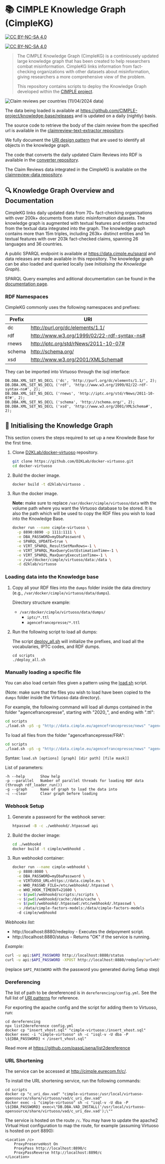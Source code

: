 # 📚 CIMPLE Knowledge Graph (CimpleKG)

[![CC BY-NC-SA 4.0][cc-by-nc-sa-shield]][cc-by-nc-sa]

[![CC BY-NC-SA 4.0][cc-by-nc-sa-image]][cc-by-nc-sa]

[cc-by-nc-sa]: http://creativecommons.org/licenses/by-nc-sa/4.0/
[cc-by-nc-sa-image]: https://licensebuttons.net/l/by-nc-sa/4.0/88x31.png
[cc-by-nc-sa-shield]: https://img.shields.io/badge/License-CC%20BY--NC--SA%204.0-lightgrey.svg

> The CIMPLE Knowledge Graph (CimpleKG) is a continiousely updated large knowledge graph that has been created to help researchers combat misinformation. CimpleKG links information from fact-checking organizations with other datasets about misinformation, giving researchers a more comprehensive view of the problem.
>
> This repository contains scripts to deploy the Knowledge Graph developed within the [CIMPLE project](https://www.chistera.eu/projects/cimple).

![Claim reviews per countries (11/04/2024 data)](./CimpleKG_claimreviews_2024_04_11.png)

The data being loaded is available at https://github.com/CIMPLE-project/knowledge-base/releases and is updated on a daily (nightly) basis.

The source code to retrieve the body of the claim review from the specified url is available in the [claimreview-text-extractor repository](https://github.com/CIMPLE-project/claimreview-text-extractor).

We fully document the [URI design pattern](https://github.com/CIMPLE-project/converter/blob/main/URI-patterns.md) that are used to identify all objects in the knowledge graph.

The code that converts the daily updated Claim Reviews into RDF is available in the [converter repository](https://github.com/CIMPLE-project/converter).

The Claim Reviews data integrated in the CimpleKG is available on the [claimreview-data repository](https://github.com/MartinoMensio/claimreview-data).

## 🔍 Knowledge Graph Overview and Documentation

CimpleKG links daily updated data from 70+ fact-checking organisations with over 200k+ documents from static misinformation datasets. The knowledge graph is augmented with textual features and entities extracted from the textual data integrated into the graph. The knowledge graph contains more than 15m triples, including 263k+ distinct entities and 1m textual features with over 203k fact-checked claims, spanning 26 languages and 36 countries.

A public SPARQL endpoint is available at https://data.cimple.eu/sparql and data releases are made available in this repository. The knowledge graph can be also loaded and queried locally (see _Initialising the Knowledge Graph_).

SPARQL Query examples and aditional documentation can be found in the [documentation page](./Documentation.md).

### RDF Namespaces

CimpleKG commonly uses the following namespaces and prefixes:

| Prefix | URI                                           |
| ------ | --------------------------------------------- |
| dc     | <http://purl.org/dc/elements/1.1/>            |
| rdf    | <http://www.w3.org/1999/02/22-rdf-syntax-ns#> |
| rnews  | <http://iptc.org/std/rNews/2011-10-07#>       |
| schema | <http://schema.org/>                          |
| xsd    | <http://www.w3.org/2001/XMLSchema#>           |

They can be imported into Virtuoso through the isql interface:

```
DB.DBA.XML_SET_NS_DECL ('dc', 'http://purl.org/dc/elements/1.1/', 2);
DB.DBA.XML_SET_NS_DECL ('rdf', 'http://www.w3.org/1999/02/22-rdf-syntax-ns#', 2);
DB.DBA.XML_SET_NS_DECL ('rnews', 'http://iptc.org/std/rNews/2011-10-07#', 2);
DB.DBA.XML_SET_NS_DECL ('schema', 'http://schema.org/', 2);
DB.DBA.XML_SET_NS_DECL ('xsd', 'http://www.w3.org/2001/XMLSchema#', 2);
```

## 🚧 Initialising the Knowledge Graph

This section covers the steps required to set up a new Knowlede Base for the first time.

1. Clone [D2KLab/docker-virtuoso](https://github.com/D2KLab/docker-virtuoso) repository.

   ```bash
   git clone https://github.com/D2KLab/docker-virtuoso.git
   cd docker-virtuoso
   ```

1. Build the docker image.

   ```bash
   docker build -t d2klab/virtuoso .
   ```

1. Run the docker image.

   **Note:** make sure to replace `/var/docker/cimple/virtuoso/data` with the volume path where you want the Virtuoso database to be stored. It is also the path which will be used to copy the RDF files you wish to load into the Knowledge Base.

   ```bash
   docker run --name cimple-virtuoso \
     -p 8890:8890 -p 1111:1111 \
     -e DBA_PASSWORD=myDbaPassword \
     -e SPARQL_UPDATE=true \
     -e VIRT_SPARQL_ResultSetMaxRows=-1 \
     -e VIRT_SPARQL_MaxQueryCostEstimationTime=-1 \
     -e VIRT_SPARQL_MaxQueryExecutionTime=-1 \
     -v /var/docker/cimple/virtuoso/data:/data \
     -d d2klab/virtuoso
   ```

### Loading data into the Knowledge base

1. Copy all your RDF files into the `dumps` folder inside the data directory (e.g., `/var/docker/cimple/virtuoso/data/dumps`).

   Directory structure example:

   - `/var/docker/cimple/virtuoso/data/dumps/`
     - `iptc/*.ttl`
     - `agencefrancepresse/*.ttl`

2. Run the following script to load all dumps:

   The script [deploy_all.sh](scripts/deploy_all.sh) will initialize the prefixes, and load all the vocabularies, IPTC codes, and RDF dumps.

   ```
   cd scripts
   ./deploy_all.sh
   ```

### Manually loading a specific file

You can also load certain files given a pattern using the [load.sh](scripts/load.sh) script.

(Note: make sure that the files you wish to load have been copied to the `dumps` folder inside the Virtuoso data directory).

For example, the following command will load all dumps contained in the folder "agencefrancepresse", starting with "2020\_", and ending with ".ttl":

```bash
cd scripts
./load.sh -p5 -g "http://data.cimple.eu/agencefrancepresse/news" "agencefrancepresse" "2020_*.ttl"
```

To load all files from the folder "agencefrancepresse/FRA":

```bash
cd scripts
./load.sh -p5 -g "http://data.cimple.eu/agencefrancepresse/news" "agencefrancepresse/FRA" "*.*"
```

Syntax: `load.sh [options] [graph] [dir path] [file mask]]`

List of parameters:

```
-h --help       Show help
-p --parallel   Number of parallel threads for loading RDF data (through rdf_loader_run())
-g --graph      Name of graph to load the data into
-c --clear      Clear graph before loading
```

### Webhook Setup

1. Generate a password for the webhook server:

   ```bash
   htpasswd -B -c ./webhookd/.htpasswd api
   ```

1. Build the docker image:

   ```bash
   cd ./webhookd
   docker build -t cimple/webhookd .
   ```

1. Run webhookd container:

   ```bash
   docker run --name cimple-webhookd \
     -p 8880:8080 \
     -e DBA_PASSWORD=myDbaPassword \
     -e VIRTUOSO_URL=https://data.cimple.eu \
     -e WHD_PASSWD_FILE=/etc/webhookd/.htpasswd \
     -e WHD_HOOK_TIMEOUT=21600 \
     -v $(pwd)/webhookd/scripts:/scripts \
     -v $(pwd)/webhookd/cache:/data/cache \
     -v $(pwd)/webhookd/.htpasswd:/etc/webhookd/.htpasswd \
     -v /data/cimple-factors-models:/data/cimple-factors-models
     -d cimple/webhookd
   ```

_Webhooks list:_

- http://localhost:8880/redeploy - Executes the delpoyment script.
- http://localhost:8880/status - Returns "OK" if the service is running.

_Example:_

```bash
curl -u api:$API_PASSWORD http://localhost:8880/status
curl -u api:$API_PASSWORD -XPOST http://localhost:8880/redeploy?url=https%3A%2F%2Fgithub.com%2FMartinoMensio%2Fclaimreview-data%2Freleases%2Ftag%2F2023_08_22
```

(replace `$API_PASSWORD` with the password you generated during Setup step)

### Dereferencing

The list of path to be dereferenced is in `dereferencing/config.yml`. See the full list of [URI patterns](URI.patterns.md) for reference.

For exporting the apache config and the script for adding them to Virtuoso, run:

```
cd dereferencing
npx list2dereference config.yml
docker cp "insert_vhost.sql" "cimple-virtuoso:/insert_vhost.sql"
docker exec -i "cimple-virtuoso" sh -c "isql-v -U dba -P \${DBA_PASSWORD} < /insert_vhost.sql"
```

Read more at https://github.com/pasqLisena/list2dereference

### URL Shortening

The service can be accessed at http://cimple.eurecom.fr/c/.

To install the URL shortening service, run the following commands:

```
cd scripts
docker cp "c_uri_dav.vad" "cimple-virtuoso:/usr/local/virtuoso-opensource/share/virtuoso/vad/c_uri_dav.vad"
docker exec -i "cimple-virtuoso" sh -c "isql-v -U dba -P \${DBA_PASSWORD} exec=\"DB.DBA.VAD_INSTALL('/usr/local/virtuoso-opensource/share/virtuoso/vad/c_uri_dav.vad');\""
```

The service is hosted on the route `/c`. You may have to update the apache2 Virtual Host configuration to map the route, for example (assuming Virtuoso is hosted on port 8890):

```
<Location /c>
    ProxyPreserveHost On
    ProxyPass http://localhost:8890/c
    ProxyPassReverse http://localhost:8890/c
</Location>
```
